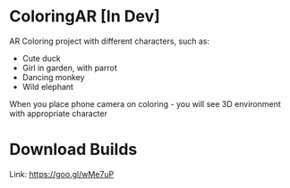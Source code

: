 # ColoringAR [In Dev]
AR Coloring project with different characters, such as:
- Cute duck
- Girl in garden, with parrot
- Dancing monkey
- Wild elephant

When you place phone camera on coloring - you will see 3D environment with appropriate character
# Download Builds
Link: https://goo.gl/wMe7uP

